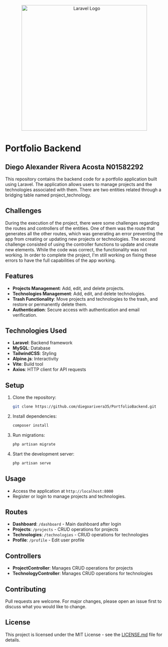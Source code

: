 <p align="center"><a href="https://laravel.com" target="_blank"><img src="https://raw.githubusercontent.com/laravel/art/master/logo-lockup/5%20SVG/2%20CMYK/1%20Full%20Color/laravel-logolockup-cmyk-red.svg" width="400" alt="Laravel Logo"></a></p>

# Portfolio Backend

## Diego Alexander Rivera Acosta N01582292

This repository contains the backend code for a portfolio application built using Laravel. The application allows users to manage projects and the technologies associated with them. There are two entities related through a bridging table named project_technology.

## Challenges

During the execution of the project, there were some challenges regarding the routes and controllers of the entities. One of them was the route that generates all the other routes, which was generating an error preventing the app from creating or updating new projects or technologies. The second challenge consisted of using the controller functions to update and create new elements. While the code was correct, the functionality was not working. In order to complete the project, I'm still working on fixing these errors to have the full capabilities of the app working.

## Features

- **Projects Management**: Add, edit, and delete projects.
- **Technologies Management**: Add, edit, and delete technologies.
- **Trash Functionality**: Move projects and technologies to the trash, and restore or permanently delete them.
- **Authentication**: Secure access with authentication and email verification.

## Technologies Used

- **Laravel**: Backend framework
- **MySQL**: Database
- **TailwindCSS**: Styling
- **Alpine.js**: Interactivity
- **Vite**: Build tool
- **Axios**: HTTP client for API requests

## Setup

1. Clone the repository:
    ```bash
    git clone https://github.com/diegoarivera35/PortfolioBackend.git
    ```

2. Install dependencies:
    ```bash
    composer install
    ```

3. Run migrations:
    ```bash
    php artisan migrate
    ```

4. Start the development server:
    ```bash
    php artisan serve
    ```

## Usage

- Access the application at `http://localhost:8000`
- Register or login to manage projects and technologies.

## Routes

- **Dashboard**: `/dashboard` - Main dashboard after login
- **Projects**: `/projects` - CRUD operations for projects
- **Technologies**: `/technologies` - CRUD operations for technologies
- **Profile**: `/profile` - Edit user profile

## Controllers

- **ProjectController**: Manages CRUD operations for projects
- **TechnologyController**: Manages CRUD operations for technologies

## Contributing

Pull requests are welcome. For major changes, please open an issue first to discuss what you would like to change.

## License

This project is licensed under the MIT License - see the [LICENSE.md](LICENSE.md) file for details.
